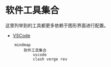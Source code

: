 # 软件工具集合

这里列举到的工具都更多依赖于图形界面进行配置。

* [VSCode](vscode/vscode_entry.md)

```mermaid
    mindmap
        软件工具集合
            vscode
            clash verge rev
```